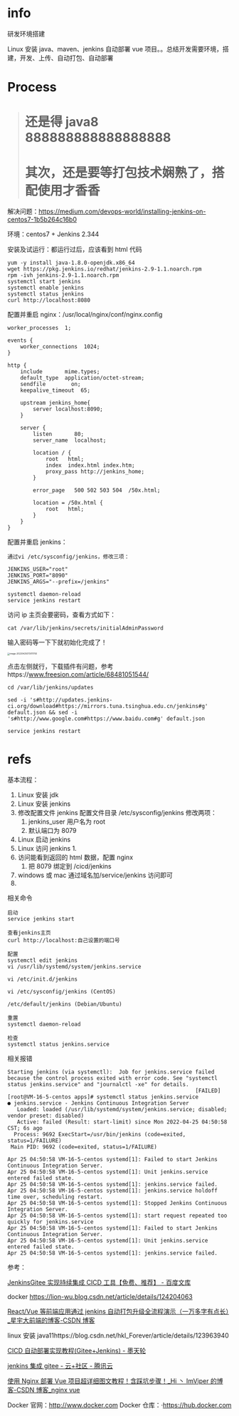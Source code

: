 # info

研发环境搭建

Linux 安装 java、maven、jenkins 自动部署 vue 项目。。总结开发需要环境，搭建，开发、上传、自动打包、自动部署

# Process

> # 还是得 java8 888888888888888888
>
> # 其次，还是要等打包技术娴熟了，搭配使用才香香

解决问题：https://medium.com/devops-world/installing-jenkins-on-centos7-1b5b264c16b0

环境：centos7 + Jenkins 2.344

安装及试运行：都运行过后，应该看到 html 代码

```
yum -y install java-1.8.0-openjdk.x86_64
wget https://pkg.jenkins.io/redhat/jenkins-2.9-1.1.noarch.rpm
rpm -ivh jenkins-2.9-1.1.noarch.rpm
systemctl start jenkins
systemctl enable jenkins
systemctl status jenkins
curl http://localhost:8080
```

配置并重启 nginx：/usr/local/nginx/conf/nginx.config

```
worker_processes  1;

events {
    worker_connections  1024;
}

http {
    include       mime.types;
    default_type  application/octet-stream;
    sendfile        on;
    keepalive_timeout  65;

    upstream jenkins_home{
    	server localhost:8090;
    }

    server {
        listen       80;
        server_name  localhost;

        location / {
            root   html;
            index  index.html index.htm;
            proxy_pass http://jenkins_home;
        }

        error_page   500 502 503 504  /50x.html;

        location = /50x.html {
            root   html;
        }
    }
}

```

配置并重启 jenkins：

```
通过vi /etc/sysconfig/jenkins，修改三项：

JENKINS_USER="root"
JENKINS_PORT="8090"
JENKINS_ARGS="--prefix=/jenkins"

systemctl daemon-reload
service jenkins restart
```

访问 ip 主页会要密码，查看方式如下：

```
cat /var/lib/jenkins/secrets/initialAdminPassword
```

输入密码等一下下就初始化完成了！

<img src="https://github.com/vacrain/typora_img/raw/main/assets/imgs/2021/2022-04-25_07-30-11_image-20220425073011793.png" alt="image-20220425073011793" style="zoom:33%;" />

点击左侧就行，下载插件有问题，参考https://www.freesion.com/article/68481051544/

```
cd /var/lib/jenkins/updates

sed -i 's#http://updates.jenkins-ci.org/download#https://mirrors.tuna.tsinghua.edu.cn/jenkins#g' default.json && sed -i 's#http://www.google.com#https://www.baidu.com#g' default.json

service jenkins restart
```

# refs

基本流程：

1. Linux 安装 jdk
2. Linux 安装 jenkins
3. 修改配置文件 jenkins 配置文件目录 /etc/sysconfig/jenkins 修改两项：
    1. jenkins_user 用户名为 root
    2. 默认端口为 8079
4. Linux 启动 jenkins
5. Linux 访问 jenkins
    1.
6. 访问能看到返回的 html 数据，配置 nginx
    1. 把 8079 绑定到 /cicd/jenkins
7. windows 或 mac 通过域名加/service/jenkins 访问即可
8.

相关命令

```
启动
service jenkins start

查看jenkins主页
curl http://localhost:自己设置的端口号

配置
systemctl edit jenkins
vi /usr/lib/systemd/system/jenkins.service

vi /etc/init.d/jenkins

vi /etc/sysconfig/jenkins (CentOS)

/etc/default/jenkins (Debian/Ubuntu)

重置
systemctl daemon-reload

检查
systemctl status jenkins.service

```

相关报错

```
Starting jenkins (via systemctl):  Job for jenkins.service failed because the control process exited with error code. See "systemctl status jenkins.service" and "journalctl -xe" for details.
                                                           [FAILED]
[root@VM-16-5-centos apps]# systemctl status jenkins.service
● jenkins.service - Jenkins Continuous Integration Server
   Loaded: loaded (/usr/lib/systemd/system/jenkins.service; disabled; vendor preset: disabled)
   Active: failed (Result: start-limit) since Mon 2022-04-25 04:50:58 CST; 6s ago
  Process: 9692 ExecStart=/usr/bin/jenkins (code=exited, status=1/FAILURE)
 Main PID: 9692 (code=exited, status=1/FAILURE)

Apr 25 04:50:58 VM-16-5-centos systemd[1]: Failed to start Jenkins Continuous Integration Server.
Apr 25 04:50:58 VM-16-5-centos systemd[1]: Unit jenkins.service entered failed state.
Apr 25 04:50:58 VM-16-5-centos systemd[1]: jenkins.service failed.
Apr 25 04:50:58 VM-16-5-centos systemd[1]: jenkins.service holdoff time over, scheduling restart.
Apr 25 04:50:58 VM-16-5-centos systemd[1]: Stopped Jenkins Continuous Integration Server.
Apr 25 04:50:58 VM-16-5-centos systemd[1]: start request repeated too quickly for jenkins.service
Apr 25 04:50:58 VM-16-5-centos systemd[1]: Failed to start Jenkins Continuous Integration Server.
Apr 25 04:50:58 VM-16-5-centos systemd[1]: Unit jenkins.service entered failed state.
Apr 25 04:50:58 VM-16-5-centos systemd[1]: jenkins.service failed.
```

参考：

[JenkinsGitee 实现持续集成 CICD 工具【免费、推荐】 - 百度文库](https://wenku.baidu.com/view/5a1ba2c29889680203d8ce2f0066f5335a8167f9.html)

docker https://lion-wu.blog.csdn.net/article/details/124204063

[React/Vue 等前端应用通过 jenkins 自动打包升级全流程演示（一万多字有点长）\_星宇大前端的博客-CSDN 博客](https://blog.csdn.net/ZY_FlyWay/article/details/123345003?ops_request_misc=%7B%22request%5Fid%22%3A%22164984909016780269810294%22%2C%22scm%22%3A%2220140713.130102334.pc%5Fblog.%22%7D&request_id=164984909016780269810294&biz_id=0&utm_medium=distribute.pc_search_result.none-task-blog-2~blog~first_rank_ecpm_v1~rank_v31_ecpm-1-123345003.nonecase&utm_term=Jenkins&spm=1018.2226.3001.4450)

linux 安装 java11https://blog.csdn.net/hkl_Forever/article/details/123963940

[CICD 自动部署实现教程(Gitee+Jenkins) - 墨天轮](https://www.modb.pro/db/156962)

[jenkins 集成 gitee - 云+社区 - 腾讯云](https://cloud.tencent.com/developer/article/1801592)

[使用 Nginx 部署 Vue 项目超详细图文教程！含踩坑步骤！\_Hi 丶 ImViper 的博客-CSDN 博客\_nginx vue](https://blog.csdn.net/weixin_43314519/article/details/115151858)

Docker 官网：http://www.docker.com
Docker 仓库：·https://hub.docker.com
